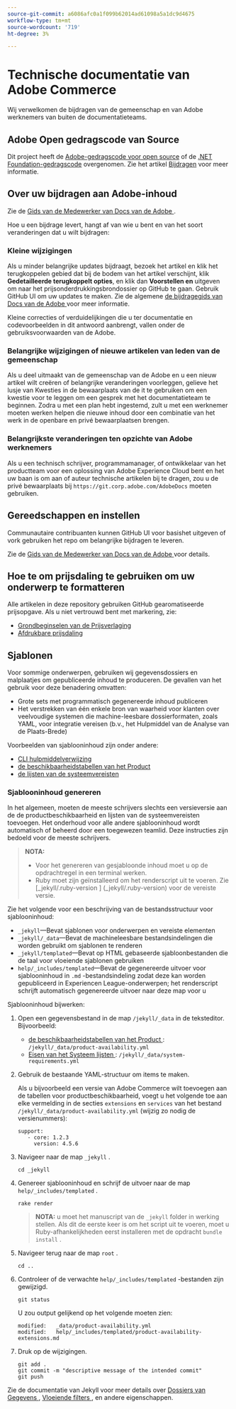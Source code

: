 ```yaml
---
source-git-commit: a6086afc0a1f099b62014ad61098a5a1dc9d4675
workflow-type: tm+mt
source-wordcount: '719'
ht-degree: 3%

---
```

# Technische documentatie van Adobe Commerce

Wij verwelkomen de bijdragen van de gemeenschap en van Adobe werknemers van buiten de documentatieteams.

## Adobe Open gedragscode van Source

Dit project heeft de [Adobe-gedragscode voor open source](code-of-conduct.md) of de [.NET Foundation-gedragscode](https://dotnetfoundation.org/code-of-conduct) overgenomen. Zie het artikel [Bijdragen](contributing.md) voor meer informatie.

## Over uw bijdragen aan Adobe-inhoud

Zie de [ Gids van de Medewerker van Docs van de Adobe ](https://experienceleague.adobe.com/docs/contributor/contributor-guide/introduction.html).

Hoe u een bijdrage levert, hangt af van wie u bent en van het soort veranderingen dat u wilt bijdragen:

### Kleine wijzigingen

Als u minder belangrijke updates bijdraagt, bezoek het artikel en klik het terugkoppelen gebied dat bij de bodem van het artikel verschijnt, klik **Gedetailleerde terugkoppelt opties**, en klik dan **Voorstellen en** uitgeven om naar het prijsonderdrukkingsbrondossier op GitHub te gaan. Gebruik GitHub UI om uw updates te maken. Zie de algemene [ de bijdragegids van Docs van de Adobe ](https://experienceleague.adobe.com/docs/contributor/contributor-guide/introduction.html) voor meer informatie.

Kleine correcties of verduidelijkingen die u ter documentatie en codevoorbeelden in dit antwoord aanbrengt, vallen onder de gebruiksvoorwaarden van de Adobe.

### Belangrijke wijzigingen of nieuwe artikelen van leden van de gemeenschap

Als u deel uitmaakt van de gemeenschap van de Adobe en u een nieuw artikel wilt creëren of belangrijke veranderingen voorleggen, gelieve het lusje van Kwesties in de bewaarplaats van de it te gebruiken om een kwestie voor te leggen om een gesprek met het documentatieteam te beginnen. Zodra u met een plan hebt ingestemd, zult u met een werknemer moeten werken helpen die nieuwe inhoud door een combinatie van het werk in de openbare en privé bewaarplaatsen brengen.

<!--
If you submit a pull request with significant changes to documentation and code examples, you'll see a message in the pull request asking you to submit an online contribution license agreement (CLA). We need you to complete the online form before we can review your pull request.
-->

### Belangrijkste veranderingen ten opzichte van Adobe werknemers

Als u een technisch schrijver, programmamanager, of ontwikkelaar van het productteam voor een oplossing van Adobe Experience Cloud bent en het uw baan is om aan of auteur technische artikelen bij te dragen, zou u de privé bewaarplaats bij `https://git.corp.adobe.com/AdobeDocs` moeten gebruiken.

<!--Employees from other parts of the Adobe world should use the public repo for minor updates.-->

## Gereedschappen en instellen

Communautaire contribuanten kunnen GitHub UI voor basishet uitgeven of vork gebruiken het repo om belangrijke bijdragen te leveren.

Zie de [ Gids van de Medewerker van Docs van de Adobe ](https://experienceleague.adobe.com/docs/contributor/contributor-guide/introduction.html) voor details.

## Hoe te om prijsdaling te gebruiken om uw onderwerp te formatteren

Alle artikelen in deze repository gebruiken GitHub gearomatiseerde prijsopgave. Als u niet vertrouwd bent met markering, zie:

* [ Grondbeginselen van de Prijsverlaging ](https://help.github.com/articles/getting-started-with-writing-and-formatting-on-github/)
* [ Afdrukbare prijsdaling ](https://guides.github.com/pdfs/markdown-cheatsheet-online.pdf)

## Sjablonen

Voor sommige onderwerpen, gebruiken wij gegevensdossiers en malplaatjes om gepubliceerde inhoud te produceren. De gevallen van het gebruik voor deze benadering omvatten:

* Grote sets met programmatisch gegenereerde inhoud publiceren
* Het verstrekken van één enkele bron van waarheid voor klanten over veelvoudige systemen die machine-leesbare dossierformaten, zoals YAML, voor integratie vereisen (b.v., het Hulpmiddel van de Analyse van de Plaats-Brede)

Voorbeelden van sjablooninhoud zijn onder andere:

* [ CLI hulpmiddelverwijzing ](https://experienceleague.adobe.com/docs/commerce-operations/reference/commerce-on-premises.html)
* [ de beschikbaarheidstabellen van het Product ](https://experienceleague.adobe.com/docs/commerce-operations/release/product-availability.html)
* [ de lijsten van de systeemvereisten ](https://experienceleague.adobe.com/docs/commerce-operations/installation-guide/system-requirements.html)

### Sjablooninhoud genereren

In het algemeen, moeten de meeste schrijvers slechts een versieversie aan de de productbeschikbaarheid en lijsten van de systeemvereisten toevoegen. Het onderhoud voor alle andere sjablooninhoud wordt automatisch of beheerd door een toegewezen teamlid. Deze instructies zijn bedoeld voor de meeste schrijvers.

>**NOTA:**
>
>* Voor het genereren van gesjabloonde inhoud moet u op de opdrachtregel in een terminal werken.
>* Ruby moet zijn geïnstalleerd om het renderscript uit te voeren. Zie [_jekyll/.ruby-version ] (_jekyll/.ruby-version) voor de vereiste versie.

Zie het volgende voor een beschrijving van de bestandsstructuur voor sjablooninhoud:

* `_jekyll`—Bevat sjablonen voor onderwerpen en vereiste elementen
* `_jekyll/_data`—Bevat de machineleesbare bestandsindelingen die worden gebruikt om sjablonen te renderen
* `_jekyll/templated`—Bevat op HTML gebaseerde sjabloonbestanden die de taal voor vloeiende sjablonen gebruiken
* `help/_includes/templated`—Bevat de gegenereerde uitvoer voor sjablooninhoud in `.md` -bestandsindeling zodat deze kan worden gepubliceerd in Experiencen League-onderwerpen; het renderscript schrijft automatisch gegenereerde uitvoer naar deze map voor u

Sjablooninhoud bijwerken:

1. Open een gegevensbestand in de map `/jekyll/_data` in de teksteditor. Bijvoorbeeld:

   * [ de beschikbaarheidstabellen van het Product ](https://experienceleague.adobe.com/docs/commerce-operations/release/product-availability.html): `/jekyll/_data/product-availability.yml`
   * [ Eisen van het Systeem lijsten ](https://experienceleague.adobe.com/docs/commerce-operations/installation-guide/system-requirements.html): `/jekyll/_data/system-requirements.yml`

1. Gebruik de bestaande YAML-structuur om items te maken.

   Als u bijvoorbeeld een versie van Adobe Commerce wilt toevoegen aan de tabellen voor productbeschikbaarheid, voegt u het volgende toe aan elke vermelding in de secties `extensions` en `services` van het bestand `/jekyll/_data/product-availability.yml` (wijzig zo nodig de versienummers):

   ```
   support:
      - core: 1.2.3
        version: 4.5.6
   ```

1. Navigeer naar de map `_jekyll` .

   ```
   cd _jekyll
   ```

1. Genereer sjablooninhoud en schrijf de uitvoer naar de map `help/_includes/templated` .

   ```
   rake render
   ```

   >**NOTA:** u moet het manuscript van de `_jekyll` folder in werking stellen. Als dit de eerste keer is om het script uit te voeren, moet u Ruby-afhankelijkheden eerst installeren met de opdracht `bundle install` .

1. Navigeer terug naar de map `root` .

   ```
   cd ..
   ```

1. Controleer of de verwachte `help/_includes/templated` -bestanden zijn gewijzigd.

   ```
   git status
   ```

   U zou output gelijkend op het volgende moeten zien:

   ```
   modified:   _data/product-availability.yml
   modified:   help/_includes/templated/product-availability-extensions.md
   ```

1. Druk op de wijzigingen.

   ```
   git add .
   git commit -m "descriptive message of the intended commit"
   git push
   ```

Zie de documentatie van Jekyll voor meer details over [ Dossiers van Gegevens ](https://jekyllrb.com/docs/datafiles), [ Vloeiende filters ](https://jekyllrb.com/docs/liquid/filters/), en andere eigenschappen.
